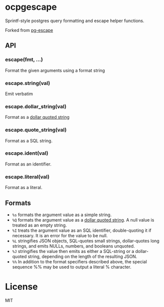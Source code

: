 # ocpgescape

  Sprintf-style postgres query formatting and escape helper functions.

  Forked from [pg-escape](https://github.com/segmentio/pg-escape)

## API

### escape(fmt, ...)

Format the given arguments using a format string

### escape.string(val)

Emit verbatim

### escape.dollar\_string(val)

Format as a [dollar quoted string](http://www.postgresql.org/docs/8.3/interactive/sql-syntax-lexical.html#SQL-SYNTAX-DOLLAR-QUOTING)

### escape.quote\_string(val)

Format as a SQL string.

### escape.ident(val)

Format as an identifier.

### escape.literal(val)

Format as a literal.

## Formats

- `%s` formats the argument value as a simple string.
- `%Q` formats the argument value as a [dollar quoted string](http://www.postgresql.org/docs/8.3/interactive/sql-syntax-lexical.html#SQL-SYNTAX-DOLLAR-QUOTING). A null value is treated as an empty string.
- `%I` treats the argument value as an SQL identifier, double-quoting it if necessary. It is an error for the value to be null.
- `%L` stringifies JSON objects, SQL-quotes small strings, dollar-quotes long strings, and emits NULLs, numbers, and booleans unquoted.
- `%J` stringifies the value then emits as either a SQL-string or a dollar-quoted string, depending on the length of the resulting JSON.
- `%%` In addition to the format specifiers described above, the special sequence %% may be used to output a literal % character.

# License

  MIT
